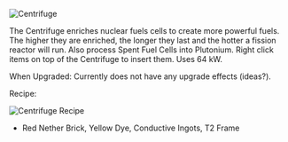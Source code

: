 ![Centrifuge](https://i.imgur.com/eiQrqAE.png?1)

The Centrifuge enriches nuclear fuels cells to create more powerful fuels. The higher they are enriched, the longer they last and the hotter a fission reactor will run. Also process Spent Fuel Cells into Plutonium. Right click items on top of the Centrifuge to insert them. Uses 64 kW.

When Upgraded: Currently does not have any upgrade effects (ideas?).

Recipe:

![Centrifuge Recipe](https://i.imgur.com/URdaTi0.png?1)
* Red Nether Brick, Yellow Dye, Conductive Ingots, T2 Frame